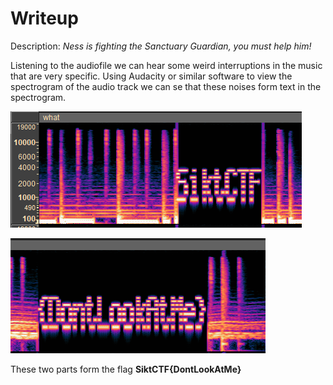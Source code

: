 # Writeup
Description:
*Ness is fighting the Sanctuary Guardian, you must help him!*

Listening to the audiofile we can hear some weird interruptions in the music that are very specific.
Using Audacity or similar software to view the spectrogram of the audio track we can se that these noises form text in the spectrogram.

![spectrogram1](image.png)

![spectrogram2](image-1.png)

These two parts form the flag **SiktCTF{DontLookAtMe}**